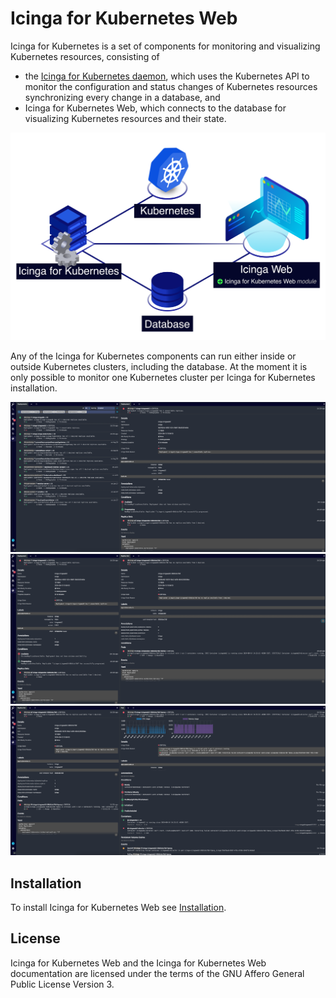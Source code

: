 # Icinga for Kubernetes Web

Icinga for Kubernetes is a set of components for monitoring and visualizing Kubernetes resources,
consisting of

* the [Icinga for Kubernetes daemon](https://icinga.com/docs/icinga-kubernetes),
  which uses the Kubernetes API to monitor the configuration and
  status changes of Kubernetes resources synchronizing every change in a database, and
* Icinga for Kubernetes Web, which connects to the database for visualizing Kubernetes resources and their state.

![Icinga for Kubernetes Overview](res/icinga-kubernetes-overview.png)

Any of the Icinga for Kubernetes components can run either inside or outside Kubernetes clusters,
including the database.
At the moment it is only possible to monitor one Kubernetes cluster per Icinga for Kubernetes installation.

![Icinga Kubernetes Web Deployment](res/icinga-kubernetes-web-deployment.png)
![Icinga Kubernetes Web Replica Set](res/icinga-kubernetes-web-replica-set.png)
![Icinga Kubernetes Web Pod](res/icinga-kubernetes-web-pod.png)

## Installation

To install Icinga for Kubernetes Web see [Installation](02-Installation.md).

## License

Icinga for Kubernetes Web and the Icinga for Kubernetes Web documentation are licensed under the terms of the
GNU Affero General Public License Version 3.
